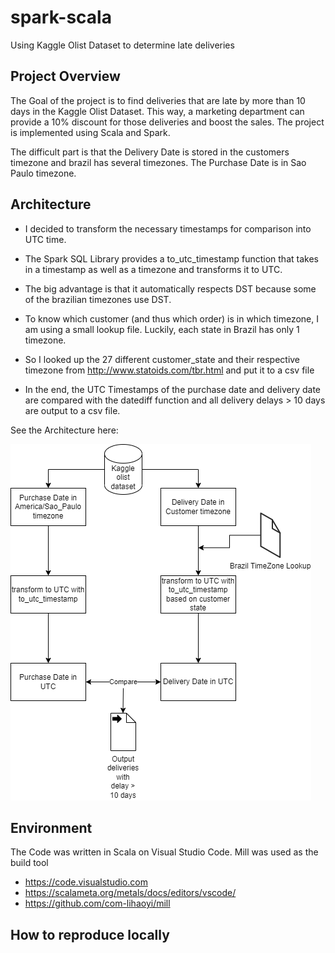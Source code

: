 # spark-scala
Using Kaggle Olist Dataset to determine late deliveries

## Project Overview

The Goal of the project is to find deliveries that are late by more than 10 days in the Kaggle Olist Dataset. This way, a marketing department can provide a 10% discount for those deliveries and boost the sales.
The project is implemented using Scala and Spark.

The difficult part is that the Delivery Date is stored in the customers timezone and brazil has several timezones. The Purchase Date is in Sao Paulo timezone.


## Architecture

- I decided to transform the necessary timestamps for comparison into UTC time. 
- The Spark SQL Library provides a to_utc_timestamp function that takes in a timestamp as well as a timezone and transforms it to UTC.
- The big advantage is that it automatically respects DST because some of the brazilian timezones use DST.
- To know which customer (and thus which order) is in which timezone, I am using a small lookup file. Luckily, each state in Brazil has only 1 timezone.
- So I looked up the 27 different customer_state and their respective timezone from http://www.statoids.com/tbr.html and put it to a csv file

- In the end, the UTC Timestamps of the purchase date and delivery date are compared with the datediff function and all delivery delays > 10 days are output to a csv file.

See the Architecture here:

![Arcitecture](Architecture.png)


## Environment

The Code was written in Scala on Visual Studio Code. Mill was used as the build tool

- https://code.visualstudio.com
- https://scalameta.org/metals/docs/editors/vscode/
- https://github.com/com-lihaoyi/mill


## How to reproduce locally
